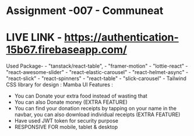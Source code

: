 # Assignment -007 - Communeat
# LIVE LINK - https://authentication-15b67.firebaseapp.com/
Used Package- 
    - "tanstack/react-table",
    - "framer-motion"
    - "lottie-react"
    - "react-awesome-slider"
    - "react-elastic-carousel"
    - "react-helmet-async"
    - "react-slick"
    - "react-spinners"
    - "react-table"
    - "slick-carousel"
    - Tailwind CSS library for design : Mamba UI
Features :
- You can Donate your extra food instead of wasting that
- You can also Donate money (EXTRA FEATURE)
- You can find your donation receipts by tapping on your name in the navbar, you can also download individual receipts (EXTRA FEATURE)
- Have used JWT token for security purpose
-  RESPONSIVE FOR mobile, tablet & desktop
